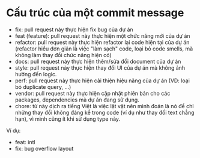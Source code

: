 # Cấu trúc của một commit message

- fix: pull request này thực hiện fix bug của dự án
- feat (feature): pull request này thực hiện một chức năng mới của dự án
- refactor: pull request này thực hiện refactor lại code hiện tại của dự án (refactor hiểu đơn giản là việc "làm sạch" code, loại bỏ code smells, mà không làm thay đổi chức năng hiện có)
- docs: pull request này thực hiện thêm/sửa đổi document của dự án
- style: pull request này thực hiện thay đổi UI của dự án mà không ảnh hưởng đến logic.
- perf: pull request này thực hiện cải thiện hiệu năng của dự án (VD: loại bỏ duplicate query, ...)
- vendor: pull request này thực hiện cập nhật phiên bản cho các packages, dependencies mà dự án đang sử dụng.
- chore: từ này dịch ra tiếng Việt là việc lặt vặt nên mình đoán là nó để chỉ những thay đổi không đáng kể trong code (ví dụ như thay đổi text chẳng hạn), vì mình cũng ít khi sử dụng type này.

Ví dụ:

- feat: intl
- fix: bug overflow layout
